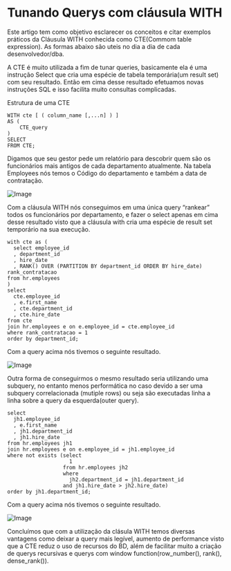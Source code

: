 # Tunando Querys com cláusula WITH

Este artigo tem como objetivo esclarecer os conceitos e citar exemplos práticos
da Cláusula WITH conhecida como CTE(Commom table expression). As formas abaixo são uteis no dia a dia de cada desenvolvedor/dba.

A CTE é muito utilizada a fim de tunar queries, basicamente ela é uma instrução Select que cria uma espécie de tabela temporária(um result set) com seu resultado. 
Então em cima desse resultado efetuamos novas instruções SQL e isso facilita muito consultas complicadas. 

Estrutura de uma CTE 
```
WITH cte [ ( column_name [,...n] ) ]     
AS ( 
	CTE_query 
) 
SELECT 
FROM CTE;
```

Digamos que seu gestor pede um relatório para descobrir quem são os funcionários mais antigos de cada departamento atualmente. 
Na tabela Employees nós temos o Código do departamento e também a data de contratação.

![Image](https://bn1301files.storage.live.com/y4m2OJUBobDEw4_o5drQbuBcoNV14jhOIHs8TxQCoA9P8SEas2GyDjeIdbCyZqkZtwHJcyindmZHxC6G3HcZkUViJ52v7pfFmqFKhYSuVLXv_e5ECC2HAB26rpU0LWaLB_AIYijBGjfLYasIfzXxBEtHixhO5eQuH4e6uHHzJuqyUkZpwdlf5e2WuM_D42CIPDT?width=628&height=300&cropmode=none)


Com a cláusula WITH nós conseguimos em uma única query “rankear” todos os funcionários por departamento, e fazer o select apenas em cima desse resultado visto que a cláusula with cria uma espécie de result set temporário na sua execução. 
```
with cte as (
  select employee_id 
  , department_id
  , hire_date
  , RANK() OVER (PARTITION BY department_id ORDER BY hire_date) rank_contratacao
from hr.employees
)
select 
  cte.employee_id
  , e.first_name
  , cte.department_id
  , cte.hire_date
from cte 
join hr.employees e on e.employee_id = cte.employee_id
where rank_contratacao = 1
order by department_id;
```

Com a query acima nós tivemos o seguinte resultado.

![Image](https://bn1301files.storage.live.com/y4mgnrcQGvvuAOwhzCEuw6hfpxyrQ83ZOrqQts--EJ3p3pflDNpFSJTZ5fHh9d4ryj9k97z6FQKsskIDieXw5Q_81ugrH7fZWAWT7OIk4qEz5YDY-u7OjQP-pWgOTk5UnygDUPLCub-d4O3_v6bTiw0otvK_HwmGQxU4INmgBwoZbEs7gztJFhoE3u249Lfuk5E?width=628&height=292&cropmode=none)

Outra forma de conseguirmos o mesmo resultado seria utilizando uma subquery, no entanto menos performática no caso devido a ser uma subquery correlacionada (mutiple rows) ou seja são executadas linha a linha sobre a query da esquerda(outer query). 
```
select 
  jh1.employee_id 
  , e.first_name
  , jh1.department_id
  , jh1.hire_date
from hr.employees jh1
join hr.employees e on e.employee_id = jh1.employee_id
where not exists (select 
                    1 
                  from hr.employees jh2
                  where 
                    jh2.department_id = jh1.department_id
                  and jh1.hire_date > jh2.hire_date)
order by jh1.department_id;
```

Com a query acima nós tivemos o seguinte resultado.

![Image](https://bn1301files.storage.live.com/y4m0O-H_HTOcz-DQ0MffaLtn9gC4pkcc2bq-oiBZOUlWogy4R6GI3HvkltMsae9OWYM7CyT1g79NSiQVwC7D0R2nUKbfOG_DBHRNq4iofoaVLUHxIBgEW5rz3Jzs3QvVa_opjy3XO_q0G0mbOfnfhfBo7Nq5m7ZREvRnlTX5_04ZB3RIQXec0XFrqPK8AqmtnQg?width=628&height=292&cropmode=none)

Concluímos que com a utilização da clásula WITH temos diversas vantagens como deixar a query mais legível, aumento de performance visto que a CTE reduz o uso de recursos do BD, além de facilitar muito a criação de querys recursivas e querys com window function(row_number(), rank(), dense_rank()).
